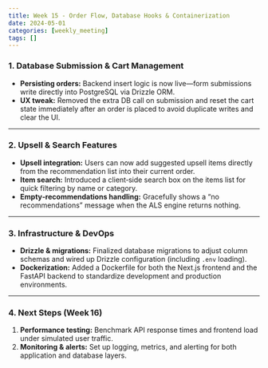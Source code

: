 ```yaml
---
title: Week 15 - Order Flow, Database Hooks & Containerization
date: 2024-05-01
categories: [weekly_meeting]
tags: []
---
```


### 1. Database Submission & Cart Management

* **Persisting orders:** Backend insert logic is now live—form submissions write directly into PostgreSQL via Drizzle ORM.
* **UX tweak:** Removed the extra DB call on submission and reset the cart state immediately after an order is placed to avoid duplicate writes and clear the UI.

---

### 2. Upsell & Search Features

* **Upsell integration:** Users can now add suggested upsell items directly from the recommendation list into their current order.
* **Item search:** Introduced a client‑side search box on the items list for quick filtering by name or category.
* **Empty‑recommendations handling:** Gracefully shows a “no recommendations” message when the ALS engine returns nothing.

---

### 3. Infrastructure & DevOps

* **Drizzle & migrations:** Finalized database migrations to adjust column schemas and wired up Drizzle configuration (including `.env` loading).
* **Dockerization:** Added a Dockerfile for both the Next.js frontend and the FastAPI backend to standardize development and production environments.

---

### 4. Next Steps (Week 16)

1. **Performance testing:** Benchmark API response times and frontend load under simulated user traffic.
2. **Monitoring & alerts:** Set up logging, metrics, and alerting for both application and database layers.
